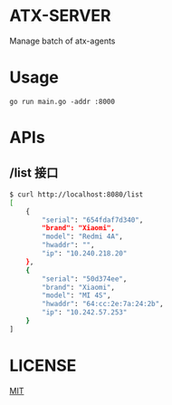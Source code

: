 # ATX-SERVER
Manage batch of atx-agents

# Usage
```
go run main.go -addr :8000
```

# APIs
## /list 接口

```bash
$ curl http://localhost:8080/list
[
    {
        "serial": "654fdaf7d340",
        "brand": "Xiaomi",
        "model": "Redmi 4A",
        "hwaddr": "",
        "ip": "10.240.218.20"
    },
    {
        "serial": "50d374ee",
        "brand": "Xiaomi",
        "model": "MI 4S",
        "hwaddr": "64:cc:2e:7a:24:2b",
        "ip": "10.242.57.253"
    }
]
```

# LICENSE
[MIT](LICENSE)